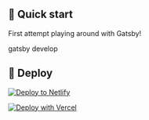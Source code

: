 ## 🚀 Quick start

First attempt playing around with Gatsby!

gatsby develop

## 💫 Deploy

[![Deploy to Netlify](https://www.netlify.com/img/deploy/button.svg)](https://app.netlify.com/start/deploy?repository=https://github.com/gatsbyjs/gatsby-starter-default)

[![Deploy with Vercel](https://vercel.com/button)](https://vercel.com/import/project?template=https://github.com/gatsbyjs/gatsby-starter-default)

